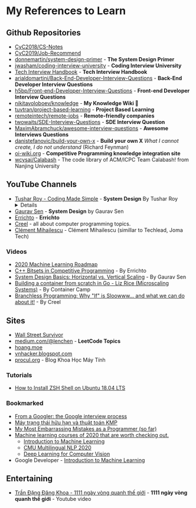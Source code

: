 # My References to Learn

## Github Repositories

* [CyC2018/CS-Notes](https://github.com/CyC2018/CS-Notes)
* [CyC2019/Job-Recommend](https://github.com/CyC2018/Job-Recommend)
* [donnemartin/system-design-primer](https://github.com/donnemartin/system-design-primer) - **The System Design Primer**
* [jwasham/coding-interview-university](https://github.com/jwasham/coding-interview-university) - **Coding Interview University**
* [Tech Interview Handbook](https://yangshun.github.io/tech-interview-handbook) - **Tech Interview Handbook**
* [arialdomartini/Back-End-Developer-Interview-Questions](https://github.com/arialdomartini/Back-End-Developer-Interview-Questions) - **Back-End Developer Interview Questions**
* [h5bp/Front-end-Developer-Interview-Questions](https://github.com/h5bp/Front-end-Developer-Interview-Questions) - **Front-end Developer Interview Questions**
* [nikitavoloboev/knowledge](https://github.com/nikitavoloboev/knowledge) -  **My Knowledge Wiki 🌿**
* [tuvtran/project-based-learning](https://github.com/tuvtran/project-based-learning) - **Project Based Learning**
* [remoteintech/remote-jobs](https://github.com/remoteintech/remote-jobs) - **Remote-friendly companies**
* [twowaits/SDE-Interview-Questions](https://github.com/twowaits/SDE-Interview-Questions) - **SDE Interview Question**
* [MaximAbramchuck/awesome-interview-questions](https://github.com/MaximAbramchuck/awesome-interview-questions) - **Awesome Interviews Questions**
* [danistefanovic/build-your-own-x](https://github.com/danistefanovic/build-your-own-x) - **Build your own X** _What I cannot create, I do not understand_ (Richard Feynman)
* [oi-wiki.org](https://oi-wiki.org) - **Competitive Programming knowledge integration site**
* [wcysai/Calabash](https://github.com/wcysai/Calabash) - The code library of ACM/ICPC Team Calabash! from Nanjing University

## YouTube Channels

* [Tushar Roy - Coding Made Simple](https://www.youtube.com/channel/UCZLJf_R2sWyUtXSKiKlyvAw) - **System Design** By Tushar Roy <details close> - Learn System Design <br> - Learn how to express the ideas in English as simple as possible like him</details>
* [Gaurav Sen](https://www.youtube.com/c/GauravSensei) - **System Design** by Gaurav Sen
* [Errichto](https://www.youtube.com/channel/UCBr_Fu6q9iHYQCh13jmpbrg) - **Errichto**
* [Creel](https://www.youtube.com/c/WhatsACreel) - all about computer programming topics.
* [Clément Mihailescu](https://www.youtube.com/channel/UCaO6VoaYJv4kS-TQO_M-N_g) - Clément Mihailescu (simillar to Techlead, Joma Tech)

### Videos

* [2020 Machine Learning Roadmap](https://youtu.be/pHiMN_gy9mk)
* [C++ Bitsets in Competitive Programming](https://youtu.be/jqJ5s077OKo) - By Errichto
* [System Design Basics: Horizontal vs. Vertical Scaling](https://youtu.be/xpDnVSmNFX0) - By Gaurav Sen
* [Building a container from scratch in Go - Liz Rice (Microscaling Systems)](https://youtu.be/Utf-A4rODH8) - By Container Camp
* [Branchless Programming: Why "If" is Sloowww... and what we can do about it!](https://youtu.be/bVJ-mWWL7cE) - By Creel

## Sites

* [Wall Street Survivor](http://www.wallstreetsurvivor.com)
* [medium.com/@lenchen](https://medium.com/@lenchen) - **LeetCode Topics**
* [hoang.moe](https://hoang.moe/writing)
* [vnhacker.blogspot.com](https://vnhacker.blogspot.com/)
* [procul.org](https://procul.org/blog) - Blog Khoa Học Máy Tính

### Tutorials

* [How to Install ZSH Shell on Ubuntu 18.04 LTS](https://linuxhint.com/install_zsh_shell_ubuntu_1804/)

### Bookmarked

* [From a Googler: the Google interview process](https://www.reddit.com/r/cscareerquestions/comments/1z97rx/from_a_googler_the_google_interview_process)
* [Máy trạng thái hữu hạn và thuật toán KMP](https://www.giaithuatlaptrinh.com/?p=687#comment-3359)
* [My Most Embarrassing Mistakes as a Programmer (so far)](https://stackoverflow.blog/2019/10/29/my-most-embarrassing-mistakes-as-a-programmer-so-far)
* [Machine learning courses of 2020 that are worth checking out.](https://twitter.com/omarsar0/status/1338824768057995265)  
    * [Introduction to Machine Learning](https://sebastianraschka.com/resources/ml-lectures-1.html)
    * [CMU Multilingual NLP 2020](https://www.youtube.com/playlist?list=PL8PYTP1V4I8CHhppU6n1Q9-04m96D9gt5)
    * [Deep Learning for Computer Vision](https://www.youtube.com/playlist?list=PL5-TkQAfAZFbzxjBHtzdVCWE0Zbhomg7r)
* Google Developer - [Introduction to Machine Learning](https://developers.google.com/machine-learning/crash-course/ml-intro)


## Entertaining

* [Trần Đặng Đăng Khoa - 1111 ngày vòng quanh thế giới](https://youtu.be/jQ2XqgiJoVs) - **1111 ngày vòng quanh thế giới** - Youtube video
